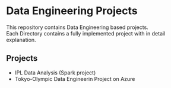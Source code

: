 # Data Engineering Projects
This repository contains Data Engineering based projects.   
Each Directory contains a fully implemented project with in detail explanation.

## Projects
* IPL Data Analysis (Spark project)
* Tokyo-Olympic Data Engineerin Project on Azure 
